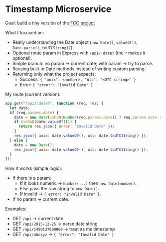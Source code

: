 # Timestamp Microservice

Goal: build a tiny version of the [FCC project](https://timestamp-microservice.freecodecamp.rocks)

What I focused on:
- Really understanding the Date object (`new Date()`, `valueOf()`, `Date.parse()`, `toUTCString()`).
- Optional route param in Express with `/api/:date?` (the `?` makes it optional).
- Simple branch: no param -> current date; with param -> try to parse.
- Reusing built‑in Date methods instead of writing custom parsing.
- Returning only what the project expects:
  - Success: `{ "unix": <number>, "utc": "<UTC string>" }`
  - Error: `{ "error": "Invalid Date" }`

My route (current version):
```js
app.get("/api/:date?", function (req, res) {
  let date;
  if (req.params.date) {
    date = new Date(isNaN(Number(req.params.date)) ? req.params.date : Number(req.params.date));
    if (isNaN(date.valueOf())) {
      return res.json({ error: "Invalid Date" });
    }
    res.json({ unix: date.valueOf(), utc: date.toUTCString() });
  } else {
    date = new Date();
    res.json({ unix: date.valueOf(), utc: date.toUTCString() });
  }
});
```

How it works (simple logic):
- If there is a param:
  - If it looks numeric -> `Number(...)` then `new Date(number)`.
  - Else pass the raw string to `new Date()`.
  - If invalid -> `{ error: "Invalid Date" }`.
- If no param -> current date.

Examples:
- GET `/api` -> current date
- GET `/api/2015-12-25` -> parse date string
- GET `/api/1450137600000` -> treat as ms timestamp
- GET `/api/abcxyz` -> `{ "error": "Invalid Date" }`